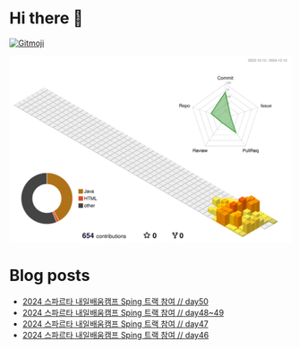 # Hi there 👋
<a href="https://gitmoji.dev">
  <img
    src="https://img.shields.io/badge/gitmoji-%20😜%20😍-FFDD67.svg?style=flat-square"
    alt="Gitmoji"
  />
</a>

<!--
**chews26/chews26** is a ✨ _special_ ✨ repository because its `README.md` (this file) appears on your GitHub profile.

Here are some ideas to get you started:

- 🔭 I’m currently working on ...
- 🌱 I’m currently learning ...
- 👯 I’m looking to collaborate on ...
- 🤔 I’m looking for help with ...
- 💬 Ask me about ...
- 📫 How to reach me: ...
- 😄 Pronouns: ...
- ⚡ Fun fact: ...
-->
![](./profile-3d-contrib/profile-season-animate.svg)

# Blog posts
<!-- BLOG-POST-LIST:START -->
- [2024 스파르타 내일배움캠프 Sping 트랙 참여 // day50](https://shinelee26.tistory.com/56)
- [2024 스파르타 내일배움캠프 Sping 트랙 참여 // day48~49](https://shinelee26.tistory.com/55)
- [2024 스파르타 내일배움캠프 Sping 트랙 참여 // day47](https://shinelee26.tistory.com/54)
- [2024 스파르타 내일배움캠프 Sping 트랙 참여 // day46](https://shinelee26.tistory.com/53)
<!-- BLOG-POST-LIST:END -->
